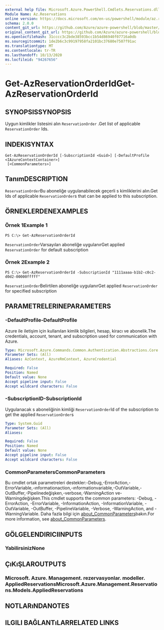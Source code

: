 ```yaml
---
external help file: Microsoft.Azure.PowerShell.Cmdlets.Reservations.dll-Help.xml
Module Name: Az.Reservations
online version: https://docs.microsoft.com/en-us/powershell/module/az.reservations/get-azreservationorderid
schema: 2.0.0
content_git_url: https://github.com/Azure/azure-powershell/blob/master/src/Reservations/Reservations/help/Get-AzReservationOrderId.md
original_content_git_url: https://github.com/Azure/azure-powershell/blob/master/src/Reservations/Reservations/help/Get-AzReservationOrderId.md
ms.openlocfilehash: 31cccc3c2bde38593bcc1b54d86940f07716a0db
ms.sourcegitcommit: 1de2b6c3c99197958fa2101bc37680e7507f91ac
ms.translationtype: MT
ms.contentlocale: tr-TR
ms.lasthandoff: 10/13/2020
ms.locfileid: "94267656"
---
```

# <span data-ttu-id="53ebf-101">Get-AzReservationOrderId</span><span class="sxs-lookup"><span data-stu-id="53ebf-101">Get-AzReservationOrderId</span></span>

## <span data-ttu-id="53ebf-102">SYNOPSIS</span><span class="sxs-lookup"><span data-stu-id="53ebf-102">SYNOPSIS</span></span>
<span data-ttu-id="53ebf-103">Uygun kimlikler listesini alın `ReservationOrder` .</span><span class="sxs-lookup"><span data-stu-id="53ebf-103">Get list of applicable `ReservationOrder` Ids.</span></span>

## <span data-ttu-id="53ebf-104">INDEKI</span><span class="sxs-lookup"><span data-stu-id="53ebf-104">SYNTAX</span></span>

```
Get-AzReservationOrderId [-SubscriptionId <Guid>] [-DefaultProfile <IAzureContextContainer>]
 [<CommonParameters>]
```

## <span data-ttu-id="53ebf-105">Tanım</span><span class="sxs-lookup"><span data-stu-id="53ebf-105">DESCRIPTION</span></span>
<span data-ttu-id="53ebf-106">`ReservationOrder`Bu aboneliğe uygulanabilecek geçerli s kimliklerini alın.</span><span class="sxs-lookup"><span data-stu-id="53ebf-106">Get Ids of applicable `ReservationOrder`s that can be applied to this subscription.</span></span>

## <span data-ttu-id="53ebf-107">ÖRNEKLERDEN</span><span class="sxs-lookup"><span data-stu-id="53ebf-107">EXAMPLES</span></span>

### <span data-ttu-id="53ebf-108">Örnek 1</span><span class="sxs-lookup"><span data-stu-id="53ebf-108">Example 1</span></span>
```
PS C:\> Get-AzReservationOrderId
```

<span data-ttu-id="53ebf-109">`ReservationOrder`Varsayılan aboneliğe uygulanır</span><span class="sxs-lookup"><span data-stu-id="53ebf-109">Get applied `ReservationOrder` for default subscription</span></span>

### <span data-ttu-id="53ebf-110">Örnek 2</span><span class="sxs-lookup"><span data-stu-id="53ebf-110">Example 2</span></span>
```
PS C:\> Get-AzReservationOrderId -SubscriptionId "1111aaaa-b1b2-c0c2-d0d2-00000fffff"
```

<span data-ttu-id="53ebf-111">`ReservationOrder`Belirtilen aboneliğe uygulanır</span><span class="sxs-lookup"><span data-stu-id="53ebf-111">Get applied `ReservationOrder` for specified subscription</span></span>

## <span data-ttu-id="53ebf-112">PARAMETRELERINE</span><span class="sxs-lookup"><span data-stu-id="53ebf-112">PARAMETERS</span></span>

### <span data-ttu-id="53ebf-113">-DefaultProfile</span><span class="sxs-lookup"><span data-stu-id="53ebf-113">-DefaultProfile</span></span>
<span data-ttu-id="53ebf-114">Azure ile iletişim için kullanılan kimlik bilgileri, hesap, kiracı ve abonelik.</span><span class="sxs-lookup"><span data-stu-id="53ebf-114">The credentials, account, tenant, and subscription used for communication with Azure.</span></span>

```yaml
Type: Microsoft.Azure.Commands.Common.Authentication.Abstractions.Core.IAzureContextContainer
Parameter Sets: (All)
Aliases: AzContext, AzureRmContext, AzureCredential

Required: False
Position: Named
Default value: None
Accept pipeline input: False
Accept wildcard characters: False
```

### <span data-ttu-id="53ebf-115">-SubscriptionID</span><span class="sxs-lookup"><span data-stu-id="53ebf-115">-SubscriptionId</span></span>
<span data-ttu-id="53ebf-116">Uygulanacak s aboneliğinin kimliği `ReservationOrder`</span><span class="sxs-lookup"><span data-stu-id="53ebf-116">Id of the subscription to get the applied `ReservationOrder`s</span></span>

```yaml
Type: System.Guid
Parameter Sets: (All)
Aliases:

Required: False
Position: Named
Default value: None
Accept pipeline input: False
Accept wildcard characters: False
```

### <span data-ttu-id="53ebf-117">CommonParameters</span><span class="sxs-lookup"><span data-stu-id="53ebf-117">CommonParameters</span></span>
<span data-ttu-id="53ebf-118">Bu cmdlet ortak parametreleri destekler:-Debug,-ErrorAction,-ErrorVariable,-ınformationaction,-ınformationvariable,-OutVariable,-OutBuffer,-Pipelinedeğişken,-verbose,-WarningAction ve-Warningdeğişken.</span><span class="sxs-lookup"><span data-stu-id="53ebf-118">This cmdlet supports the common parameters: -Debug, -ErrorAction, -ErrorVariable, -InformationAction, -InformationVariable, -OutVariable, -OutBuffer, -PipelineVariable, -Verbose, -WarningAction, and -WarningVariable.</span></span> <span data-ttu-id="53ebf-119">Daha fazla bilgi için [about_CommonParameters](http://go.microsoft.com/fwlink/?LinkID=113216)bakın.</span><span class="sxs-lookup"><span data-stu-id="53ebf-119">For more information, see [about_CommonParameters](http://go.microsoft.com/fwlink/?LinkID=113216).</span></span>

## <span data-ttu-id="53ebf-120">GÖLGELENDIRICI</span><span class="sxs-lookup"><span data-stu-id="53ebf-120">INPUTS</span></span>

### <span data-ttu-id="53ebf-121">Yabilirsiniz</span><span class="sxs-lookup"><span data-stu-id="53ebf-121">None</span></span>

## <span data-ttu-id="53ebf-122">ÇıKıŞLAR</span><span class="sxs-lookup"><span data-stu-id="53ebf-122">OUTPUTS</span></span>

### <span data-ttu-id="53ebf-123">Microsoft. Azure. Management. rezervasyonlar. modeller. AppliedReservations</span><span class="sxs-lookup"><span data-stu-id="53ebf-123">Microsoft.Azure.Management.Reservations.Models.AppliedReservations</span></span>

## <span data-ttu-id="53ebf-124">NOTLARıNDA</span><span class="sxs-lookup"><span data-stu-id="53ebf-124">NOTES</span></span>

## <span data-ttu-id="53ebf-125">ILGILI BAĞLANTıLAR</span><span class="sxs-lookup"><span data-stu-id="53ebf-125">RELATED LINKS</span></span>
